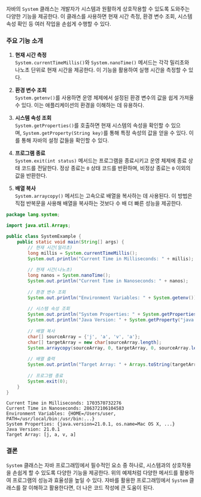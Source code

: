 자바의 `System` 클래스는 개발자가 시스템과 원활하게 상호작용할 수 있도록 도와주는 다양한 기능을 제공한다. 이 클래스를 사용하면 현재 시간 측정, 환경 변수 조회, 시스템 속성 확인 등 여러 작업을 손쉽게 수행할 수 있다. 
### 주요 기능 소개
1. **현재 시간 측정**  
    `System.currentTimeMillis()`와 `System.nanoTime()` 메서드는 각각 밀리초와 나노초 단위로 현재 시간을 제공한다. 이 기능을 활용하여 실행 시간을 측정할 수 있다.
    
2. **환경 변수 조회**  
    `System.getenv()`를 사용하면 운영 체제에서 설정된 환경 변수의 값을 쉽게 가져올 수 있다. 이는 애플리케이션의 환경을 이해하는 데 유용하다.
    
3. **시스템 속성 조회**  
    `System.getProperties()`를 호출하면 현재 시스템의 속성을 확인할 수 있으며, `System.getProperty(String key)`를 통해 특정 속성의 값을 얻을 수 있다. 이를 통해 자바의 설정 값들을 확인할 수 있다.
    
4. **프로그램 종료**  
    `System.exit(int status)` 메서드는 프로그램을 종료시키고 운영 체제에 종료 상태 코드를 전달한다. 정상 종료는 `0` 상태 코드를 반환하며, 비정상 종료는 `0` 이외의 값을 반환한다.
    
5. **배열 복사**  
    `System.arraycopy()` 메서드는 고속으로 배열을 복사하는 데 사용된다. 이 방법은 직접 반복문을 사용해 배열을 복사하는 것보다 수 배 더 빠른 성능을 제공한다.
    

```java
package lang.system;

import java.util.Arrays;

public class SystemExample {
    public static void main(String[] args) {
        // 현재 시간(밀리초)
        long millis = System.currentTimeMillis();
        System.out.println("Current Time in Milliseconds: " + millis);
        
        // 현재 시간(나노초)
        long nanos = System.nanoTime();
        System.out.println("Current Time in Nanoseconds: " + nanos);
        
        // 환경 변수 조회
        System.out.println("Environment Variables: " + System.getenv());
        
        // 시스템 속성 조회
        System.out.println("System Properties: " + System.getProperties());
        System.out.println("Java Version: " + System.getProperty("java.version"));
        
        // 배열 복사
        char[] sourceArray = {'j', 'a', 'v', 'a'};
        char[] targetArray = new char[sourceArray.length];
        System.arraycopy(sourceArray, 0, targetArray, 0, sourceArray.length);
        
        // 배열 출력
        System.out.println("Target Array: " + Arrays.toString(targetArray));
        
        // 프로그램 종료
        System.exit(0);
    }
}
```
```
Current Time in Milliseconds: 1703570732276
Current Time in Nanoseconds: 286372106104583
Environment Variables: {HOME=/Users/user, PATH=/usr/local/bin:/usr/bin:...}
System Properties: {java.version=21.0.1, os.name=Mac OS X, ...}
Java Version: 21.0.1
Target Array: [j, a, v, a]
```
### 결론
`System` 클래스는 자바 프로그래밍에서 필수적인 요소 중 하나로, 시스템과의 상호작용을 손쉽게 할 수 있도록 다양한 기능을 제공한다. 위의 예제처럼 다양한 메서드를 활용하여 프로그램의 성능과 효율성을 높일 수 있다. 자바를 활용한 프로그래밍에서 `System` 클래스를 잘 이해하고 활용한다면, 더 나은 코드 작성에 큰 도움이 된다.